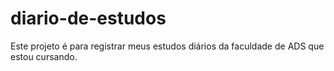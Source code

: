# diario-de-estudos
Este projeto é para registrar meus estudos diários da faculdade de ADS que estou cursando.
